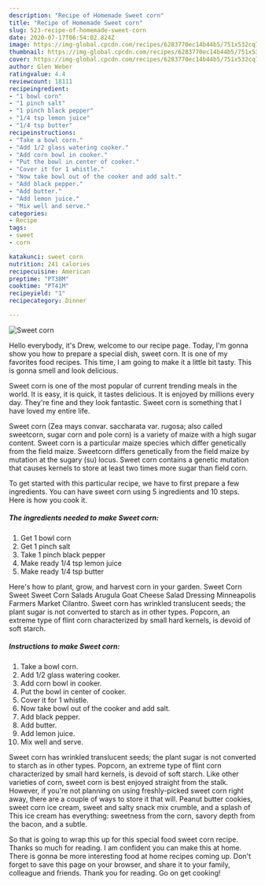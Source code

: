 ```yaml
---
description: "Recipe of Homemade Sweet corn"
title: "Recipe of Homemade Sweet corn"
slug: 523-recipe-of-homemade-sweet-corn
date: 2020-07-17T06:54:02.824Z
image: https://img-global.cpcdn.com/recipes/6283770ec14b44b5/751x532cq70/sweet-corn-recipe-main-photo.jpg
thumbnail: https://img-global.cpcdn.com/recipes/6283770ec14b44b5/751x532cq70/sweet-corn-recipe-main-photo.jpg
cover: https://img-global.cpcdn.com/recipes/6283770ec14b44b5/751x532cq70/sweet-corn-recipe-main-photo.jpg
author: Glen Weber
ratingvalue: 4.4
reviewcount: 18111
recipeingredient:
- "1 bowl corn"
- "1 pinch salt"
- "1 pinch black pepper"
- "1/4 tsp lemon juice"
- "1/4 tsp butter"
recipeinstructions:
- "Take a bowl corn."
- "Add 1/2 glass watering cooker."
- "Add corn bowl in cooker."
- "Put the bowl in center of cooker."
- "Cover it for 1 whistle."
- "Now take bowl out of the cooker and add salt."
- "Add black pepper."
- "Add butter."
- "Add lemon juice."
- "Mix well and serve."
categories:
- Recipe
tags:
- sweet
- corn

katakunci: sweet corn 
nutrition: 241 calories
recipecuisine: American
preptime: "PT38M"
cooktime: "PT41M"
recipeyield: "1"
recipecategory: Dinner

---
```



![Sweet corn](https://img-global.cpcdn.com/recipes/6283770ec14b44b5/751x532cq70/sweet-corn-recipe-main-photo.jpg)

Hello everybody, it's Drew, welcome to our recipe page. Today, I'm gonna show you how to prepare a special dish, sweet corn. It is one of my favorites food recipes. This time, I am going to make it a little bit tasty. This is gonna smell and look delicious.

Sweet corn is one of the most popular of current trending meals in the world. It is easy, it is quick, it tastes delicious. It is enjoyed by millions every day. They're fine and they look fantastic. Sweet corn is something that I have loved my entire life.

Sweet corn (Zea mays convar. saccharata var. rugosa; also called sweetcorn, sugar corn and pole corn) is a variety of maize with a high sugar content. Sweet corn is a particular maize species which differ genetically from the field maize. Sweetcorn differs genetically from the field maize by mutation at the sugary (su) locus. Sweet corn contains a genetic mutation that causes kernels to store at least two times more sugar than field corn.


To get started with this particular recipe, we have to first prepare a few ingredients. You can have sweet corn using 5 ingredients and 10 steps. Here is how you cook it.

<!--inarticleads1-->

##### The ingredients needed to make Sweet corn:

1. Get 1 bowl corn
1. Get 1 pinch salt
1. Take 1 pinch black pepper
1. Make ready 1/4 tsp lemon juice
1. Make ready 1/4 tsp butter


Here&#39;s how to plant, grow, and harvest corn in your garden. Sweet Corn Sweet Sweet Corn Salads Arugula Goat Cheese Salad Dressing Minneapolis Farmers Market Cilantro. Sweet corn has wrinkled translucent seeds; the plant sugar is not converted to starch as in other types. Popcorn, an extreme type of flint corn characterized by small hard kernels, is devoid of soft starch. 

<!--inarticleads2-->

##### Instructions to make Sweet corn:

1. Take a bowl corn.
1. Add 1/2 glass watering cooker.
1. Add corn bowl in cooker.
1. Put the bowl in center of cooker.
1. Cover it for 1 whistle.
1. Now take bowl out of the cooker and add salt.
1. Add black pepper.
1. Add butter.
1. Add lemon juice.
1. Mix well and serve.


Sweet corn has wrinkled translucent seeds; the plant sugar is not converted to starch as in other types. Popcorn, an extreme type of flint corn characterized by small hard kernels, is devoid of soft starch. Like other varieties of corn, sweet corn is best enjoyed straight from the stalk. However, if you&#39;re not planning on using freshly-picked sweet corn right away, there are a couple of ways to store it that will. Peanut butter cookies, sweet corn ice cream, sweet and salty snack mix crumble, and a splash of This ice cream has everything: sweetness from the corn, savory depth from the bacon, and a subtle. 

So that is going to wrap this up for this special food sweet corn recipe. Thanks so much for reading. I am confident you can make this at home. There is gonna be more interesting food at home recipes coming up. Don't forget to save this page on your browser, and share it to your family, colleague and friends. Thank you for reading. Go on get cooking!
